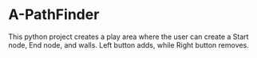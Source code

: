 # A-PathFinder

This python project creates a play area where the user can create a Start node, End node, and walls. Left button adds, while Right button removes.
